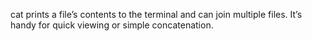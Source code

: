  cat prints a file’s contents to the terminal and can join multiple files. It’s handy for quick viewing or simple concatenation.